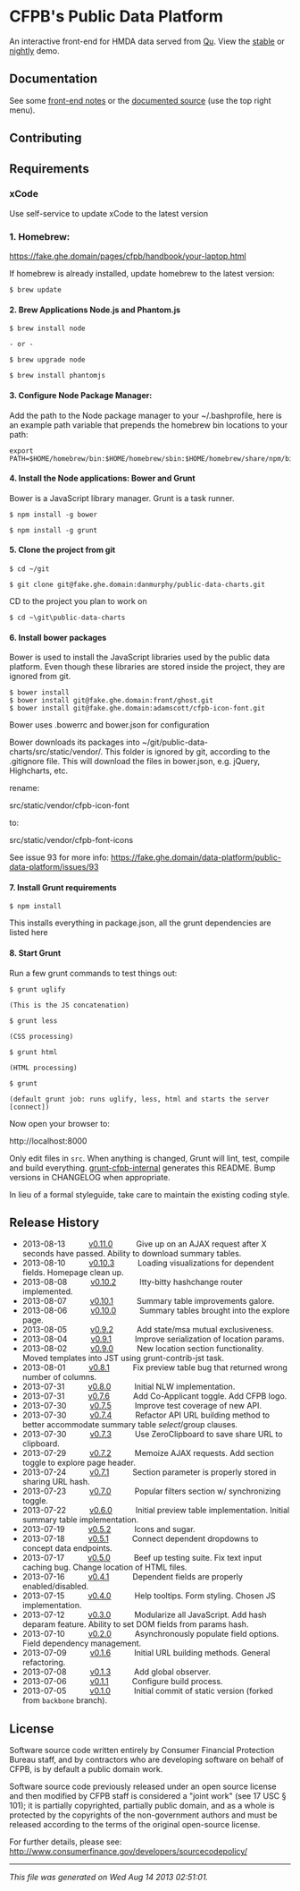 # CFPB's Public Data Platform

An interactive front-end for HMDA data served from [Qu](https://github.com/cfpb/qu). View the [stable](https://fake.ghe.domain/pages/data-platform/public-data-platform/) or [nightly](https://fake.ghe.domain/pages/contolini/public-data-platform) demo.

## Documentation

See some [front-end notes](https://fake.ghe.domain/data-platform/data-platform-docs/wiki/Front-End-Framework-Notes) or the [documented source](https://fake.ghe.domain/pages/data-platform/public-data-platform/docs/main.html) (use the top right menu).

## Contributing


## Requirements

### xCode

Use self-service to update xCode to the latest version

### 1. Homebrew:

https://fake.ghe.domain/pages/cfpb/handbook/your-laptop.html

If homebrew is already installed, update homebrew to the latest version:

```
$ brew update
```

#### 2. Brew Applications Node.js and Phantom.js
```
$ brew install node

- or - 

$ brew upgrade node

$ brew install phantomjs
```

#### 3. Configure Node Package Manager:

Add the path to the Node package manager to your ~/.bashprofile, here is an example path variable that prepends the homebrew bin locations to your path:

```
export PATH=$HOME/homebrew/bin:$HOME/homebrew/sbin:$HOME/homebrew/share/npm/bin:$HOME/homebrew/share/python:$HOME/homebrew/opt/ruby/bin:$PATH
```

#### 4. Install the Node applications: Bower and Grunt

Bower is a JavaScript library manager. Grunt is a task runner.

```
$ npm install -g bower

$ npm install -g grunt
```

#### 5. Clone the project from git

```
$ cd ~/git

$ git clone git@fake.ghe.domain:danmurphy/public-data-charts.git
```

CD to the project you plan to work on
```
$ cd ~\git\public-data-charts
```

#### 6. Install bower packages

Bower is used to install the JavaScript libraries used by the public data platform. Even though these libraries are stored inside the project, they are ignored from git.

```
$ bower install
$ bower install git@fake.ghe.domain:front/ghost.git
$ bower install git@fake.ghe.domain:adamscott/cfpb-icon-font.git
```

Bower uses .bowerrc and bower.json for configuration

Bower downloads its packages into ~/git/public-data-charts/src/static/vendor/. This folder is ignored by git, according to the .gitignore file. This will download the files in bower.json, e.g. jQuery, Highcharts, etc.

rename:

src/static/vendor/cfpb-icon-font

to:

src/static/vendor/cfpb-font-icons

See issue 93 for more info: https://fake.ghe.domain/data-platform/public-data-platform/issues/93

#### 7. Install Grunt requirements

```
$ npm install
```

This installs everything in package.json, all the grunt dependencies are listed here

#### 8. Start Grunt

Run a few grunt commands to test things out:

```
$ grunt uglify

(This is the JS concatenation)

$ grunt less

(CSS processing)

$ grunt html

(HTML processing)

$ grunt

(default grunt job: runs uglify, less, html and starts the server [connect])
```

Now open your browser to:

http://localhost:8000


Only edit files in `src`. When anything is changed, Grunt will lint, test, compile and build everything. [grunt-cfpb-internal](https://fake.ghe.domain/contolini/grunt-cfpb-internal) generates this README. Bump versions in CHANGELOG when appropriate.

In lieu of a formal styleguide, take care to maintain the existing coding style.

## Release History

 * 2013-08-13   [v0.11.0](../../tree/v0.11.0)   Give up on an AJAX request after X seconds have passed. Ability to download summary tables.
 * 2013-08-10   [v0.10.3](../../tree/v0.10.3)   Loading visualizations for dependent fields. Homepage clean up.
 * 2013-08-08   [v0.10.2](../../tree/v0.10.2)   Itty-bitty hashchange router implemented.
 * 2013-08-07   [v0.10.1](../../tree/v0.10.1)   Summary table improvements galore.
 * 2013-08-06   [v0.10.0](../../tree/v0.10.0)   Summary tables brought into the explore page.
 * 2013-08-05   [v0.9.2](../../tree/v0.9.2)   Add state/msa mutual exclusiveness.
 * 2013-08-04   [v0.9.1](../../tree/v0.9.1)   Improve serialization of location params.
 * 2013-08-02   [v0.9.0](../../tree/v0.9.0)   New location section functionality. Moved templates into JST using grunt-contrib-jst task.
 * 2013-08-01   [v0.8.1](../../tree/v0.8.1)   Fix preview table bug that returned wrong number of columns.
 * 2013-07-31   [v0.8.0](../../tree/v0.8.0)   Initial NLW implementation.
 * 2013-07-31   [v0.7.6](../../tree/v0.7.6)   Add Co-Applicant toggle. Add CFPB logo.
 * 2013-07-30   [v0.7.5](../../tree/v0.7.5)   Improve test coverage of new API.
 * 2013-07-30   [v0.7.4](../../tree/v0.7.4)   Refactor API URL building method to better accommodate summary table $select/$group clauses.
 * 2013-07-30   [v0.7.3](../../tree/v0.7.3)   Use ZeroClipboard to save share URL to clipboard.
 * 2013-07-29   [v0.7.2](../../tree/v0.7.2)   Memoize AJAX requests. Add section toggle to explore page header.
 * 2013-07-24   [v0.7.1](../../tree/v0.7.1)   Section parameter is properly stored in sharing URL hash.
 * 2013-07-23   [v0.7.0](../../tree/v0.7.0)   Popular filters section w/ synchronizing toggle.
 * 2013-07-22   [v0.6.0](../../tree/v0.6.0)   Initial preview table implementation. Initial summary table implementation.
 * 2013-07-19   [v0.5.2](../../tree/v0.5.2)   Icons and sugar.
 * 2013-07-18   [v0.5.1](../../tree/v0.5.1)   Connect dependent dropdowns to concept data endpoints.
 * 2013-07-17   [v0.5.0](../../tree/v0.5.0)   Beef up testing suite. Fix text input caching bug. Change location of HTML files.
 * 2013-07-16   [v0.4.1](../../tree/v0.4.1)   Dependent fields are properly enabled/disabled.
 * 2013-07-15   [v0.4.0](../../tree/v0.4.0)   Help tooltips. Form styling. Chosen JS implementation.
 * 2013-07-12   [v0.3.0](../../tree/v0.3.0)   Modularize all JavaScript. Add hash deparam feature. Ability to set DOM fields from params hash.
 * 2013-07-10   [v0.2.0](../../tree/v0.2.0)   Asynchronously populate field options. Field dependency management.
 * 2013-07-09   [v0.1.6](../../tree/v0.1.6)   Initial URL building methods. General refactoring.
 * 2013-07-08   [v0.1.3](../../tree/v0.1.3)   Add global observer.
 * 2013-07-06   [v0.1.1](../../tree/v0.1.1)   Configure build process.
 * 2013-07-05   [v0.1.0](../../tree/v0.1.0)   Initial commit of static version (forked from `backbone` branch).

## License

Software source code written entirely by Consumer Financial Protection Bureau staff, and by contractors who are developing software on behalf of CFPB, is by default a public domain work.

Software source code previously released under an open source license and then modified by CFPB staff is considered a "joint work" (see 17 USC § 101); it is partially copyrighted, partially public domain, and as a whole is protected by the copyrights of the non-government authors and must be released according to the terms of the original open-source license.

For further details, please see: http://www.consumerfinance.gov/developers/sourcecodepolicy/

---

*This file was generated on Wed Aug 14 2013 02:51:01.*
